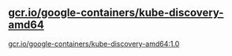 
[gcr.io/google-containers/kube-discovery-amd64](https://hub.docker.com/r/anjia0532/google-containers.kube-discovery-amd64/tags/)
-----


[gcr.io/google-containers/kube-discovery-amd64:1.0](https://hub.docker.com/r/anjia0532/google-containers.kube-discovery-amd64/tags/)


